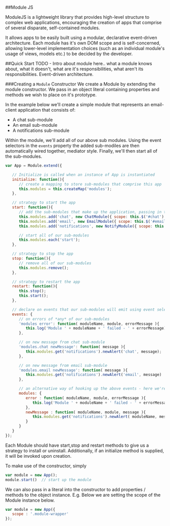 ##Module JS

ModuleJS is a lightweight library that provides high-level structure to complex web applications, encouraging the creation of apps that comprise of several disparate, self-contained modules.

It allows apps to be easily built using a modular, declarative event-driven architecture.  Each module has it's own DOM scope and is self-concerned, allowing lower-level implementation choices (such as an individual module's usage of views, models etc.) to be decided by the developer.

##Quick Start
TODO - Intro about module here.. what a module knows about, what it doesn't, what are it's responsibilities, what aren't its responsibilities. Event-driven architecture.

###Creating a `Module` Constructor
We create a Module by extending the module constructor. We pass in an object literal containing properties and methods we wish to place on it's prototype.

In the example below we'll create a simple module that represents an email-client application that consists of: 
- A chat sub-module
- An email sub-module
- A notifications sub-module

Within the module, we'll add all of our above sub modules.  Using the event selectors in the `events` property the added sub-modiles are then automatically wired together, mediator style.  Finally, we'll then start all of the sub-modules.

```JavaScript
var App = Module.extend({

   // Initialize is called when an instance of App is instantiated
   initialize: function(){ 
      // create a mapping to store sub-modules that comprise this app
      this.modules = this.createMap('modules');
   },

   // strategy to start the app
   start: function(){
      // add the sub-modules that make up the application, passing in their DOM scope
      this.modules.add('chat', new ChatModule({ scope: this.$('#chat') }));
      this.modules.add('email', new EmailModule({ scope: this.$('#email') }));
      this.modules.add('notifications', new NotifyModule({ scope: this.$('#notifications') }));

      // start all of our sub-modules
      this.modules.each('start');
   },

   // strategy to stop the app
   stop: function(){
      // remove all of our sub-modules
      this.modules.remove();
   },

   // strategy to restart the app
   restart: function(){
      this.stop();
      this.start();
   },

   // declare on events that our sub-modules will emit using event selectors:
   events: {
      // on errors of *any* of our sub-modules
      'modules error': function( moduleName, module, errorMessage ){
         this.log('Module ' + moduleName + ' failed - ' + errorMessage);
      },

      // on new message from chat sub-module
      'modules.chat newMessage': function( message ){
         this.modules.get('notifications').newAlert('chat', message);
      },

      // on new message from email sub-module
      'modules.email newMessage': function( message ){
         this.modules.get('notifications').newAlert('email', message)
      },

      // an alternative way of hooking up the above events - here we're setting multiple on events for *all* sub modules
      modules: {
         error : function( moduleName, module, errorMessage ){
            this.log('Module ' + moduleName + ' failed - ' + errorMessage);
         },
         newMessage : function( moduleName, module, message ){
            this.modules.get('notifications').newAlert( moduleName, message );
         }
      }
   }
});
```

Each Module should have start,stop and restart methods to give us a strategy to install or uninstall. Additionally, if an initialize method is supplied, it will be invoked upon creation.


To make use of the constructor, simply
``` JavaScript
var module = new App();
module.start()  // start up the module
```
We can also pass in a literal into the constructor to add properties / methods to the object instance. E.g. Below we are setting the scope of the Module instance below.
``` JavaScript
var module = new App({
   scope : '.module-wrapper'
});
```
